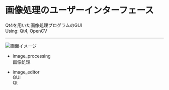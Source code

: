 # 画像処理のユーザーインターフェース

Qt4を用いた画像処理プログラムのGUI  
Using: Qt4, OpenCV  

-----

![画面イメージ](https://raw.github.com/wiki/SatoshiShimada/image_editor/images/Snapshot.png)
* image\_processing  
画像処理

* image\_editor  
GUI  
Qt
